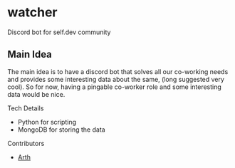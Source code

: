 # watcher
Discord bot for self.dev community

## Main Idea
The main idea is to have a discord bot that solves all our co-working needs and provides some interesting data about the same, (long suggested very cool).
So for now, having a pingable co-worker role and some interesting data would be nice.

Tech Details

- Python for scripting
- MongoDB for storing the data

Contributors
- [Arth](https://github.com/ArthThapa)
